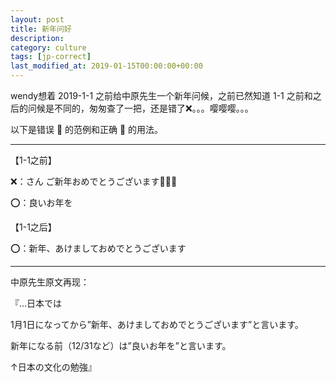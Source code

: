```yaml
---
layout: post
title: 新年问好
description: 
category: culture
tags: [jp-correct]
last_modified_at: 2019-01-15T00:00:00+00:00
---
```


wendy想着 2019-1-1 之前给中原先生一个新年问候，之前已然知道 1-1 之前和之后的问候是不同的，匆匆查了一把，还是错了❌。。。嘤嘤嘤。。。

以下是错误 🙅 的范例和正确 🙆 的用法。

<hr>

【1-1之前】

❌：さん ご新年おめでとうございます🎉🎉🎉 

⭕️：良いお年を


【1-1之后】

⭕️：新年、あけましておめでとうございます

<hr>

中原先生原文再现：

『...日本では

1月1日になってから”新年、あけましておめでとうございます”と言います。

新年になる前（12/31など）は”良いお年を”と言います。

↑日本の文化の勉強』